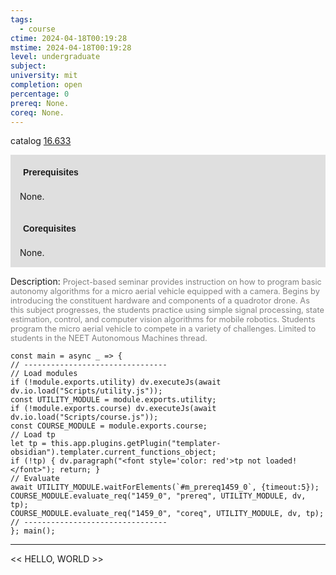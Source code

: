 ```yaml
---
tags:
  - course
ctime: 2024-04-18T00:19:28
mstime: 2024-04-18T00:19:28
level: undergraduate
subject: 
university: mit
completion: open
percentage: 0
prereq: None.
coreq: None.
---
```


catalog [16.633](http://student.mit.edu/catalog/m16b.html#16.633)

<span style="display: block; padding: 15px; background-color: rgb(100, 100, 100, 0.2);"><font id="m_prereq1459_0" style="display: block; font-family: Arial, sans-serif; font-weight: bold; padding: 5px">Prerequisites</font><br><span id="prereq1459_0">None.</span></span>
<span style="display: block; padding: 15px; background-color: rgb(100, 100, 100, 0.2);"><font id="m_coreq1459_0" style="display: block; font-family: Arial, sans-serif; font-weight: bold; padding: 5px">Corequisites</font><br><span id="coreq1459_0">None.</span></span>

<font style="">Description:</font>
<font style="color: grey; font-size: 0.8rem;">Project-based seminar provides instruction on how to program basic autonomy algorithms for a micro aerial vehicle equipped with a camera. Begins by introducing the constituent hardware and components of a quadrotor drone. As this subject progresses, the students practice using simple signal processing, state estimation, control, and computer vision algorithms for mobile robotics. Students program the micro aerial vehicle to compete in a variety of challenges. Limited to students in the NEET Autonomous Machines thread.</font>

```dataviewjs
const main = async _ => {
// --------------------------------
// Load modules
if (!module.exports.utility) dv.executeJs(await dv.io.load("Scripts/utility.js"));
const UTILITY_MODULE = module.exports.utility;
if (!module.exports.course) dv.executeJs(await dv.io.load("Scripts/course.js"));
const COURSE_MODULE = module.exports.course;
// Load tp
let tp = this.app.plugins.getPlugin("templater-obsidian").templater.current_functions_object;
if (!tp) { dv.paragraph("<font style='color: red'>tp not loaded!</font>"); return; }
// Evaluate
await UTILITY_MODULE.waitForElements(`#m_prereq1459_0`, {timeout:5});
COURSE_MODULE.evaluate_req("1459_0", "prereq", UTILITY_MODULE, dv, tp);
COURSE_MODULE.evaluate_req("1459_0", "coreq", UTILITY_MODULE, dv, tp);
// --------------------------------
}; main();
```

---

<< HELLO, WORLD >>
